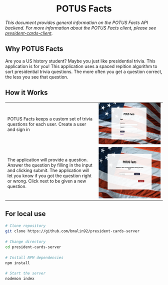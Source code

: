 
<h1 align="center">POTUS Facts</h1>
<p><em>This document provides general information on the POTUS Facts API backend.  For more information about the POTUS Facts client, please see <a href="https://github.com/bmalin92/presidents-cards-client">president-cards-client</a>.</em></p>

Why POTUS Facts
-------------
Are you a US history student? Maybe you just like presidential trivia. This application is for you! This application uses a spaced repition algorithm to sort presidential trivia questions. The more often you get a question correct, the less you see that question.  

How it Works
------------
<table layout="fixed">
  <tr>
    <td width="55%">
      <p>POTUS Facts keeps a custom set of trivia questions for each user. Create a user and sign in</p>
    </td>
    <td width = "40%">
      <img src="public/images/readme_image1.png" max-height="240px" width="auto">
    </td>
  </tr>
  <tr>
    <td width="55%">
      <p>The application will provide a question. Answer the question by filling in the input and clicking submit. The application will let you know if you got the question right or wrong. Click next to be given a new question.</p>
    </td>
    <td width = "40%">
      <img src="public/images/readme_image2.png" max-height="240px" width="auto">
    </td>
  </tr>
</table>

For local use
--------

```bash
# Clone repository
git clone https://github.com/bmalin92/president-cards-server

# Change directory
cd president-cards-server

# Install NPM dependencies
npm install

# Start the server
nodemon index
```
